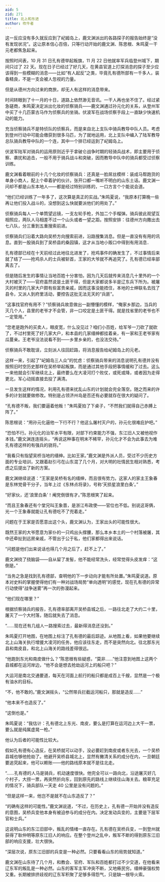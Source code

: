 ```yaml
---
aid: 5
zid: 271
title: 北上和东进
author: 吹牛者
---
```


这一反应没有多久就反应到了屺姆岛上，鹿文渊派出的各路探子的报告始终是“没有发现状况”。这让原本信心百倍，只等行动开始的鹿文渊、陈思根、朱鸣夏一干元老都焦急起来。

按照时间表，10 月 31 日孔有德举起叛旗，11 月 22 日他就率军兵临登州城下，期间只过了 22 天。现在日子已经过了好几天，在黄县官道上打探消息的探子至少应该得到一些模糊的消息——比如“有人起反”之类，毕竟孔有德所部有一千多人，装备精良，不是一支会被人忽视的力量。

但是从德州方向过来的商旅，却无人有这样的消息带来。

时间转眼到了十一月的十日，道路上依然渺无音讯。一干人再也坐不住了。经过紧急磋商，朱鸣夏决定派出化妆的侦察骑兵——鹿文渊通过孙元化的关系，从登州军中买了十几匹蒙古马作为侦察兵的坐骑。伏波军在战场侦察手段上一直缺少快速机动的能力。

充当侦察骑兵不是特侦队的侦察兵，而是来自北上支队中骑兵教导中队人员。考虑到登州行动中可能会缴获到很多马匹，为了就地运用，北上支队中编入了陆军教导总队骑兵教导中队的一个连，其中一个排已经运到了屺姆岛上。

伏波军陆军对骑兵的运用原则近乎于拿破仑战争时期的轻骑兵战术，即主要用于侦察、袭扰和追击，一般不用于骑兵战斗和突破，因而教导中队中的骑兵都受过侦察训练。

鹿文渊看着眼前的十几个化妆的侦察骑兵：还真是一脸屌丝模样：装成马帮跑货的单身小商人，配上个牵着驴的伙计。张开口都一嘴听不明白的山东土话。鹿文渊一问却不都是山东本地人——都是经过特别训练的，一口方言个个能说会道。

“他们已经训练了一年多了，这次算是真正的实战。”朱鸣夏说，“我原本打算晚一些再让他们投入战斗的，没想到这么快就要派他们的用处了。”

侦察骑兵每人一个单筒望远镜，一支左轮手枪，外加二个手榴弹。骑兵彼此观望互相照应，两队人马相差不过一个山头或者一望之距。按照安排：往德州方向撒出去七八队，分三重到五重搜索前进。

侦察骑兵们沿着大路向吴桥方向搜索前进，沿路搜集消息。但是一直没有有用的讯息。直到一股骑兵到了吴桥县的桑园镇，这才从当地小贩口中得到有用消息．

孔有德部已经在十天前经过此地往北进发了，抢鸡事件的确发生了，不过事情后来就了结了——抢鸡杀人的士兵被斩首，王家的大爷就不再追究了。孔有德已经率部离去了。

但是随后发生的事情让当地百姓十分害怕，因为几天后就传来消息几十里外的一个大村被灭了——官府虽然说是土匪干得，但是大家都说多半是辽东兵下所为。被屠灭的村里的几家大户颇有些富贵亲戚，因而这事没能捂住，本地的士绅联名去找了县令，又派人到府里活动，要控告这批无法无天的“兵匪”。

“这事找官府有用不？”侦察骑兵故意做出一副懵懂的模样，“俺家乡那边，当兵的灭几个人，县里的老爷才不会管，非一口咬定是土匪干得。就是找省里的老爷也不一定管用。”

“您老是跑外的买卖人，眼皮宽，什么没见过？咱们小百姓，给军爷一刀砍了就砍了，不过村里死了好几家大户，和本县的几家缙绅都挂着亲，有一家和王老爷家有瓜蔓亲。王老爷没法说看不到——乡里乡亲的，也没法交待。”

侦察骑兵不敢耽误，立刻派人往回赶路，将消息报告给屺姆岛上的元老。

这样一来，引起了“屺姆岛三人众”的忧虑：侦察骑兵带来的消息说明孔有德并没有按照旧时空历史那样在吴桥举起叛旗，而是通过其他手段把事情缓和了过去。这么一来他就会引军继续北上，最终要么在大凌河打个败仗，或死或降，或者因为走得更北，军心动摇直接去投了满清。

一旦发生这样的情况，利用孔有德来扰乱山东的计划就会完全落空。随之而来的许多的计划就要做修改。特别是占领济州岛是否还有必要就存在很大的疑问了。

“孔有德不叛，我们要逼着他叛！”朱鸣夏拍了下桌子，“不然我们就得自己赤膊上阵了。”

陈思根说：“用孙元化逼他一下行不行？他这么屠村灭户的，孙元化很难庇护吧。”

“恐怕不行。孙元化的治军水平有限，对部下约束能力不强，东江旧人又被他视作本钱。”鹿文渊连连摇头，“再说这种事在明末不稀罕，孙元化才不会为此事去为难孔有德这样的有强兵的骁将。”

“我看只有指望吴桥当地的缙绅。比如王家。”鹿文渊是外派人员，受过不少历史方面的专业培训，又跟着赵引弓在山东混了几个月，对大明的社情民生相对熟悉，考虑之后提出了新的方案。

鹿文渊继续说道：“王家是吴桥有名的缙绅，而且很有势力。这家人的家主王象春是东林党骨干分子，当年上过《东林点将录》，号称‘天损星浪里白条’。”

“好家伙，还‘浪里白条’！阉党倒很有才。”陈思根笑了起来。

“而且王象春还有个堂兄叫王象晋，是浙江布政使——官位也不低。别说这哥俩，光一个王象春就能让孔有德吃不了兜着走。”

问题在于王家是否愿意出这个头，鹿文渊认为，王家出头的可能性很大。

既然王家的大爷愿意为家仆的一只鸡出头撑腰，那么本乡本土的一个村落被屠，其中还牵扯到远房亲戚，不管出于公于私，他们家都得出来说话。

“问题是他们出来说话也得几个月之后了，赶不上了。”

鹿文渊挠了挠脑袋——自从留了发髻，他不能经常洗头，经常觉得头皮发痒：“这倒是。”

“当务之急是找到孔有德部，查明他的下一步动向才能有所处置。”朱鸣夏说道。原本对史料的掌握使得他们有一种对战场局势“单向透明”的感觉，现在孔有德的异常行动使得“战争迷雾”再一次的弥漫起来。

“他们现在哪里？”

根据侦察骑兵的报告，孔有德率部离开吴桥县城之后，一路往北走了大约二十里，屠灭了一个大村落，随后就失去了消息。

“……现在还有几组人一路搜索过去，最新得消息还没到。”

朱鸣夏打开地图，在地图上标注了孔有德的最后踪迹。从地图上看，如果他要继续北上山海关执行增援大凌河的任务，他应该往东走，而不是突然向北。往北那东光县和南皮县，和北上山海关的路线差得很远。

“他跑到东光和南皮做什么？”陈思根有些疑惑，“莫非……”他注意到地图上这两个县城都在运河岸边，“他不会是想去抢劫运河上的船只吧？”

大运河是南北交通要道，每天在河面上航行的船只都是成百上千艘，显然是一个极有油水的目标。

“不，他不敢的。”鹿文渊摇头，“公然带兵拦截运河船只，那就是造反……”

“他本来不也造反了。”

“这倒也是。”

朱鸣夏说：“我估计：孔有德北上东光、南皮，要么是打算在运河边上大干一票，要么就是纯属虚晃一枪。”

他认为后者的可能性比较大。

假如孔有德有心造反，在吴桥就可以动手，没必要赶到南皮或者东光去，一个吴桥县城也够他抢劫了。他避开吴桥县城北上，显然有撇清关系的成分在内，一旦朝廷要追究起来，他可以赖账——他的路线原本就不是往北走。

“……孔有德的人马是骑兵，机动速度很快。他完全可以一路向北，沿途屠灭好几个村子，大捞一票，再突然折向东，回到原先的路线上继续往山海关去。粮草充足的情况下，骑兵部队一天走 40 公里是没有问题的。”

“但是这样一来，他岂不是就不在山东造反了？”

“的确有这样的可能性。”鹿文渊说道，“不过，在历史上，孔有德一开始并没有造反的意图，吴桥兵变他本身有被迫参与的成分在内。决定发动兵变的，主要是下层军官和士兵。”

这说明山东的东江旧部中，叛乱的情绪一直存在。孔有德在吴桥兵变，一到登州就获得了耿仲明等原东江旧人的响应。在整个登州之乱中，叛军不断的得到原东江旧部的响应支援，壮大很快。

“深层次说，原东江旧部的兵变是一种必然。只要看看山东的局势就知道。”

鹿文渊在山东待了几个月，和教会、官府、军队和百姓都打过不少交道，在他看来辽东军的叛乱是一种必然。山东的客军主军冲突不断，又地瘠民穷。缙绅豪强权势又重。长期被排挤歧视的辽东军积聚了足够多得怨气，只是缺一根导火索。

